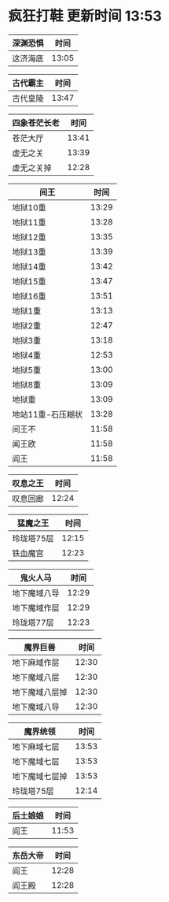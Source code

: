 # 疯狂打鞋 更新时间 13:53

| 深渊恐惧   | 时间    |
|--------|-------|
| 这济海底 | 13:05 |

| 古代霸主   | 时间    |
|--------|-------|
| 古代皇陵 | 13:47 |

| 四象苍茫长老   | 时间    |
|--------|-------|
| 苍茫大厅 | 13:41 |
| 虚无之关 | 13:39 |
| 虚无之关掉 | 12:28 |

| 间王   | 时间    |
|--------|-------|
| 地狱10重 | 13:29 |
| 地狱11重 | 13:28 |
| 地狱12重 | 13:35 |
| 地狱13重 | 13:39 |
| 地狱14重 | 13:42 |
| 地狱15重 | 13:47 |
| 地狱16重 | 13:51 |
| 地狱1重 | 13:13 |
| 地狱2重 | 12:47 |
| 地狱3重 | 13:18 |
| 地狱4重 | 12:53 |
| 地狱5重 | 13:00 |
| 地狱8重 | 13:09 |
| 地狱重 | 13:09 |
| 地站11重-石压糊状 | 13:28 |
| 间王不 | 11:58 |
| 闻王欧 | 11:58 |
| 阎王 | 11:58 |

| 叹息之王   | 时间    |
|--------|-------|
| 叹息回廊 | 12:24 |

| 猛魔之王   | 时间    |
|--------|-------|
| 玲珑塔75层 | 12:15 |
| 铁血魔宫 | 12:23 |

| 鬼火人马   | 时间    |
|--------|-------|
| 地下魔域八导 | 12:29 |
| 地下魔域作层 | 12:29 |
| 玲珑塔77层 | 12:23 |

| 魔界巨兽   | 时间    |
|--------|-------|
| 地下麻域作层 | 12:30 |
| 地下魔域八层 | 12:30 |
| 地下魔域八层掉 | 12:30 |
| 地下魔域八导 | 12:30 |

| 魔界统领   | 时间    |
|--------|-------|
| 地下麻域七层 | 13:53 |
| 地下魔域七层 | 13:53 |
| 地下魔域七层掉 | 13:53 |
| 玲珑塔75层 | 12:14 |

| 后土娘娘   | 时间    |
|--------|-------|
| 阎王 | 11:53 |

| 东岳大帝   | 时间    |
|--------|-------|
| 阎王 | 12:28 |
| 阎王殿 | 12:28 |